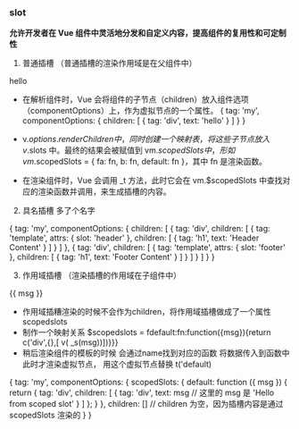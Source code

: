 ### slot

**允许开发者在 Vue 组件中灵活地分发和自定义内容，提高组件的复用性和可定制性**

1. 普通插槽 （普通插槽的渲染作用域是在父组件中）
<my-component>
    <div>hello</div>
</my-component>

- 在解析组件时，Vue 会将组件的子节点（children）放入组件选项（componentOptions）上，作为虚拟节点的一个属性。
{
  tag: 'my',
  componentOptions: {
    children: [
      {
        tag: 'div',
        text: 'hello'
      }
    ]
  }
}

- v.$options.renderChildren 中，同时创建一个映射表，将这些子节点放入 v.$slots 中。最终的结果会被赋值到 vm.$scopedSlots 中，形如 vm.$scopedSlots = { fa: fn, b: fn, default: fn }，其中 fn 是渲染函数。
- 在渲染组件时，Vue 会调用 \_t 方法，此时它会在 vm.$scopedSlots 中查找对应的渲染函数并调用，来生成插槽的内容。
<div>
    <slot :msg="msg"></slot>
</div>


2. 具名插槽 多了个名字
 <my-component>
    <template v-slot:header>
        <h1>Header Content</h1>
    </template>
    <template v-slot:footer>
        <h1>Footer Content</h1>
    </template>
</my-component>

{
  tag: 'my',
  componentOptions: {
    children: [
      {
        tag: 'div',
        children: [
          {
            tag: 'template',
            attrs: { slot: 'header' },
            children: [
              {
                tag: 'h1',
                text: 'Header Content'
              }
            ]
          }
        ]
      },
      {
        tag: 'div',
        children: [
          {
            tag: 'template',
            attrs: { slot: 'footer' },
            children: [
              {
                tag: 'h1',
                text: 'Footer Content'
              }
            ]
          }
        ]
      }
    ]
  }
}

3. 作用域插槽 （渲染插槽的作用域在子组件中）
<my-component v-slot="{ msg }">
    <div>{{ msg }}</div>
</my-component>

- 作用域插糟渲染的时候不会作为children，将作用域插槽做成了一个属性scopedslots
- 制作一个映射关系 $scopedslots = fdefault:fn:function({msg}){return c('div',{},[ v( _s(msg))])}}}
- 稍后渲染组件的模板的时候 会通过name找到对应的函数 将数据传入到函数中此时才渲染虚拟节点， 用这个虚拟节点替换 t('default)

{
  tag: 'my',
  componentOptions: {
    scopedSlots: {
      default: function ({ msg }) {
        return {
          tag: 'div',
          children: [
            {
              tag: 'div',
              text: msg // 这里的 msg 是 'Hello from scoped slot'
            }
          ]
        };
      }
    },
    children: [] // children 为空，因为插槽内容是通过 scopedSlots 渲染的
  }
}
